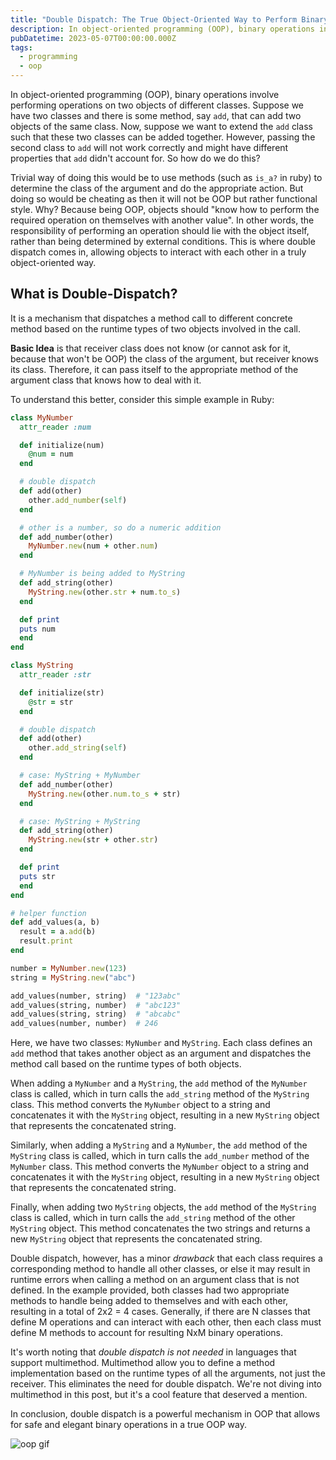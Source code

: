 ```yaml
---
title: "Double Dispatch: The True Object-Oriented Way to Perform Binary Operations"
description: In object-oriented programming (OOP), binary operations involve performing operations on two objects of different classes. Suppose we have two classes and there is some method, say `add`, that can add two objects of the same class. Now, suppose we want to extend the `add` class such that these two classes can be added together. However, passing the second class to `add` will not work correctly and might have different properties that `add` did not account for. So how do we do this?
pubDatetime: 2023-05-07T00:00:00.000Z
tags:
  - programming
  - oop
---
```


In object-oriented programming (OOP), binary operations involve performing operations on two objects of different classes. Suppose we have two classes and there is some method, say `add`, that can add two objects of the same class. Now, suppose we want to extend the `add` class such that these two classes can be added together. However, passing the second class to `add` will not work correctly and might have different properties that `add` didn't account for. So how do we do this?

Trivial way of doing this would be to use methods (such as `is_a?` in ruby) to determine the class of the argument and do the appropriate action. But doing so would be cheating as then it will not be OOP but rather functional style. Why? Because being OOP, objects should "know how to perform the required operation on themselves with another value". In other words, the responsibility of performing an operation should lie with the object itself, rather than being determined by external conditions. This is where double dispatch comes in, allowing objects to interact with each other in a truly object-oriented way.

## What is Double-Dispatch?

It is a mechanism that dispatches a method call to different concrete method based on the runtime types of two objects involved in the call.

**Basic Idea** is that receiver class does not know (or cannot ask for it, because that won't be OOP) the class of the argument, but receiver knows its class. Therefore, it can pass itself to the appropriate method of the argument class that knows how to deal with it.

To understand this better, consider this simple example in Ruby:

```rb
class MyNumber
  attr_reader :num

  def initialize(num)
    @num = num
  end

  # double dispatch
  def add(other)
    other.add_number(self)
  end

  # other is a number, so do a numeric addition
  def add_number(other)
    MyNumber.new(num + other.num)
  end

  # MyNumber is being added to MyString
  def add_string(other)
    MyString.new(other.str + num.to_s)
  end

  def print
  puts num
  end
end

class MyString
  attr_reader :str

  def initialize(str)
    @str = str
  end

  # double dispatch
  def add(other)
    other.add_string(self)
  end

  # case: MyString + MyNumber
  def add_number(other)
    MyString.new(other.num.to_s + str)
  end

  # case: MyString + MyString
  def add_string(other)
    MyString.new(str + other.str)
  end

  def print
  puts str
  end
end

# helper function
def add_values(a, b)
  result = a.add(b)
  result.print
end

number = MyNumber.new(123)
string = MyString.new("abc")

add_values(number, string)  # "123abc"
add_values(string, number)  # "abc123"
add_values(string, string)  # "abcabc"
add_values(number, number)  # 246
```

Here, we have two classes: `MyNumber` and `MyString`. Each class defines an `add` method that takes another object as an argument and dispatches the method call based on the runtime types of both objects.

When adding a `MyNumber` and a `MyString`, the `add` method of the `MyNumber` class is called, which in turn calls the `add_string` method of the `MyString` class. This method converts the `MyNumber` object to a string and concatenates it with the `MyString` object, resulting in a new `MyString` object that represents the concatenated string.

Similarly, when adding a `MyString` and a `MyNumber`, the `add` method of the `MyString` class is called, which in turn calls the `add_number` method of the `MyNumber` class. This method converts the `MyNumber` object to a string and concatenates it with the `MyString` object, resulting in a new `MyString` object that represents the concatenated string.

Finally, when adding two `MyString` objects, the `add` method of the `MyString` class is called, which in turn calls the `add_string` method of the other `MyString` object. This method concatenates the two strings and returns a new `MyString` object that represents the concatenated string.

Double dispatch, however, has a minor _drawback_ that each class requires a corresponding method to handle all other classes, or else it may result in runtime errors when calling a method on an argument class that is not defined. In the example provided, both classes had two appropriate methods to handle being added to themselves and with each other, resulting in a total of 2x2 = 4 cases. Generally, if there are N classes that define M operations and can interact with each other, then each class must define M methods to account for resulting NxM binary operations.

It's worth noting that _double dispatch is not needed_ in languages that support multimethod. Multimethod allow you to define a method implementation based on the runtime types of all the arguments, not just the receiver. This eliminates the need for double dispatch. We're not diving into multimethod in this post, but it's a cool feature that deserved a mention.

In conclusion, double dispatch is a powerful mechanism in OOP that allows for safe and elegant binary operations in a true OOP way.

![oop gif](https://media.tenor.com/FuUKld1JLYMAAAAC/oop-object-oriented-programming.gif)
